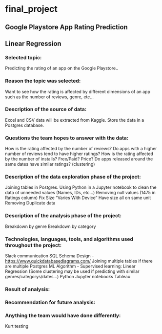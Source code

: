 # final_project

## Google Playstore App Rating Prediction


## Linear Regression
###  Selected topic:
Predicting the rating of an app on the Google Playstore..
###  Reason the topic was selected:
Want to see how the rating is affected by different dimensions of an app such as the number of reviews, genre, etc…
###  Description of the source of data:
Excel and CSV data will be extracted from Kaggle.
Store the data in a Postgres database.
### Questions the team hopes to answer with the data:
How is the rating affected by the number of reviews?
Do apps with a higher number of reviews tend to have higher ratings?
How is the rating affected by the number of installs?
Free/Paid? Price? 
Do apps released around the same dates have similar ratings? (clustering)
### Description of the data exploration phase of the project:
Joining tables in Postgres.
Using Python in a Jupyter notebook to clean the data of unneeded values (Names, IDs, etc…)
Removing null values (1475 in Ratings column)
Fix Size “Varies With Device”
Have size all on same unit
Removing Duplicate data
### Description of the analysis phase of the project:
Breakdown by genre
Breakdown by category
### Technologies, languages, tools, and algorithms used throughout the project:
Slack communication
SQL Schema Design - https://www.quickdatabasediagrams.com/
Joining multiple tables if there are multiple
Postgres
ML Algorithm - Supervised learning: Linear Regression (Some clustering may be used if predicting with similar genres/categorys/dates…)
Python
Jupyter notebooks
Tableau
### Result of analysis:
### Recommendation for future analysis:
### Anything the team would have done differently:

Kurt testing
